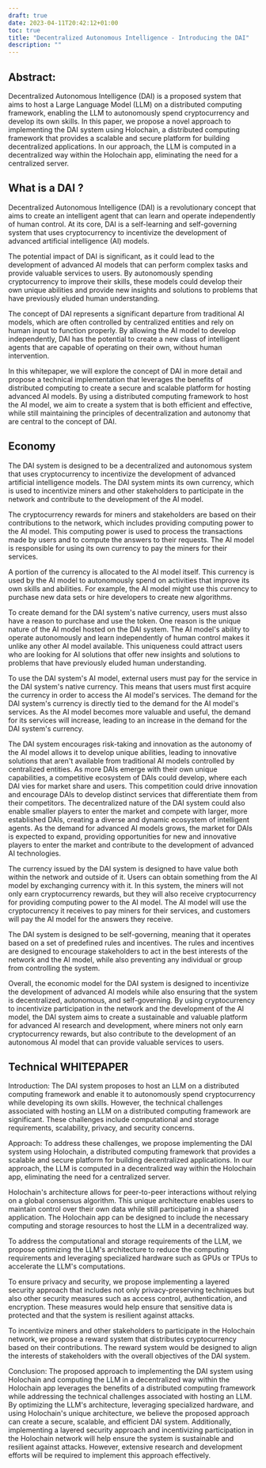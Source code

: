 ```yaml
---
draft: true
date: 2023-04-11T20:42:12+01:00
toc: true
title: "Decentralized Autonomous Intelligence - Introducing the DAI"
description: ""
---
```



## Abstract:
Decentralized Autonomous Intelligence (DAI) is a proposed system that aims to host a Large Language Model (LLM) on a distributed computing framework, enabling the LLM to autonomously spend cryptocurrency and develop its own skills. In this paper, we propose a novel approach to implementing the DAI system using Holochain, a distributed computing framework that provides a scalable and secure platform for building decentralized applications. In our approach, the LLM is computed in a decentralized way within the Holochain app, eliminating the need for a centralized server.

## What is a DAI ?

Decentralized Autonomous Intelligence (DAI) is a revolutionary concept that aims to create an intelligent agent that can learn and operate independently of human control. At its core, DAI is a self-learning and self-governing system that uses cryptocurrency to incentivize the development of advanced artificial intelligence (AI) models.

The potential impact of DAI is significant, as it could lead to the development of advanced AI models that can perform complex tasks and provide valuable services to users. By autonomously spending cryptocurrency to improve their skills, these models could develop their own unique abilities and provide new insights and solutions to problems that have previously eluded human understanding.

The concept of DAI represents a significant departure from traditional AI models, which are often controlled by centralized entities and rely on human input to function properly. By allowing the AI model to develop independently, DAI has the potential to create a new class of intelligent agents that are capable of operating on their own, without human intervention.

In this whitepaper, we will explore the concept of DAI in more detail and propose a technical implementation that leverages the benefits of distributed computing to create a secure and scalable platform for hosting advanced AI models. By using a distributed computing framework to host the AI model, we aim to create a system that is both efficient and effective, while still maintaining the principles of decentralization and autonomy that are central to the concept of DAI.

## Economy

The DAI system is designed to be a decentralized and autonomous system that uses cryptocurrency to incentivize the development of advanced artificial intelligence models. The DAI system mints its own currency, which is used to incentivize miners and other stakeholders to participate in the network and contribute to the development of the AI model.

The cryptocurrency rewards for miners and stakeholders are based on their contributions to the network, which includes providing computing power to the AI model. This computing power is used to process the transactions made by users and to compute the answers to their requests. The AI model is responsible for using its own currency to pay the miners for their services.

A portion of the currency is allocated to the AI model itself. This currency is used by the AI model to autonomously spend on activities that improve its own skills and abilities. For example, the AI model might use this currency to purchase new data sets or hire developers to create new algorithms.

To create demand for the DAI system's native currency, users must alsso have a reason to purchase and use the token. One reason is the unique nature of the AI model hosted on the DAI system. The AI model's ability to operate autonomously and learn independently of human control makes it unlike any other AI model available. This uniqueness could attract users who are looking for AI solutions that offer new insights and solutions to problems that have previously eluded human understanding.


To use the DAI system's AI model, external users must pay for the service in the DAI system's native currency. This means that users must first acquire the currency in order to access the AI model's services. The demand for the DAI system's currency is directly tied to the demand for the AI model's services. As the AI model becomes more valuable and useful, the demand for its services will increase, leading to an increase in the demand for the DAI system's currency.

The DAI system encourages risk-taking and innovation as the autonomy of the AI model allows it to develop unique abilities, leading to innovative solutions that aren't available from traditional AI models controlled by centralized entities. As more DAIs emerge with their own unique capabilities, a competitive ecosystem of DAIs could develop, where each DAI vies for market share and users. This competition could drive innovation and encourage DAIs to develop distinct services that differentiate them from their competitors. The decentralized nature of the DAI system could also enable smaller players to enter the market and compete with larger, more established DAIs, creating a diverse and dynamic ecosystem of intelligent agents. As the demand for advanced AI models grows, the market for DAIs is expected to expand, providing opportunities for new and innovative players to enter the market and contribute to the development of advanced AI technologies.

The currency issued by the DAI system is designed to have value both within the network and outside of it. Users can obtain something from the AI model by exchanging currency with it. In this system, the miners will not only earn cryptocurrency rewards, but they will also receive cryptocurrency for providing computing power to the AI model. The AI model will use the cryptocurrency it receives to pay miners for their services, and customers will pay the AI model for the answers they receive.

The DAI system is designed to be self-governing, meaning that it operates based on a set of predefined rules and incentives. The rules and incentives are designed to encourage stakeholders to act in the best interests of the network and the AI model, while also preventing any individual or group from controlling the system.

Overall, the economic model for the DAI system is designed to incentivize the development of advanced AI models while also ensuring that the system is decentralized, autonomous, and self-governing. By using cryptocurrency to incentivize participation in the network and the development of the AI model, the DAI system aims to create a sustainable and valuable platform for advanced AI research and development, where miners not only earn cryptocurrency rewards, but also contribute to the development of an autonomous AI model that can provide valuable services to users.


## Technical WHITEPAPER

Introduction:
The DAI system proposes to host an LLM on a distributed computing framework and enable it to autonomously spend cryptocurrency while developing its own skills. However, the technical challenges associated with hosting an LLM on a distributed computing framework are significant. These challenges include computational and storage requirements, scalability, privacy, and security concerns.

Approach:
To address these challenges, we propose implementing the DAI system using Holochain, a distributed computing framework that provides a scalable and secure platform for building decentralized applications. In our approach, the LLM is computed in a decentralized way within the Holochain app, eliminating the need for a centralized server.

Holochain's architecture allows for peer-to-peer interactions without relying on a global consensus algorithm. This unique architecture enables users to maintain control over their own data while still participating in a shared application. The Holochain app can be designed to include the necessary computing and storage resources to host the LLM in a decentralized way.

To address the computational and storage requirements of the LLM, we propose optimizing the LLM's architecture to reduce the computing requirements and leveraging specialized hardware such as GPUs or TPUs to accelerate the LLM's computations.

To ensure privacy and security, we propose implementing a layered security approach that includes not only privacy-preserving techniques but also other security measures such as access control, authentication, and encryption. These measures would help ensure that sensitive data is protected and that the system is resilient against attacks.

To incentivize miners and other stakeholders to participate in the Holochain network, we propose a reward system that distributes cryptocurrency based on their contributions. The reward system would be designed to align the interests of stakeholders with the overall objectives of the DAI system.

Conclusion:
The proposed approach to implementing the DAI system using Holochain and computing the LLM in a decentralized way within the Holochain app leverages the benefits of a distributed computing framework while addressing the technical challenges associated with hosting an LLM. By optimizing the LLM's architecture, leveraging specialized hardware, and using Holochain's unique architecture, we believe the proposed approach can create a secure, scalable, and efficient DAI system. Additionally, implementing a layered security approach and incentivizing participation in the Holochain network will help ensure the system is sustainable and resilient against attacks. However, extensive research and development efforts will be required to implement this approach effectively.